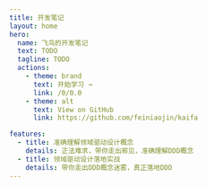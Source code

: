 ```yaml
---
title: 开发笔记
layout: home
hero:
  name: 飞鸟的开发笔记
  text: TODO
  tagline: TODO
  actions:
    - theme: brand
      text: 开始学习 →
      link: /0/0.0
    - theme: alt
      text: View on GitHub
      link: https://github.com/feiniaojin/kaifa

features:
  - title: 准确理解领域驱动设计概念
    details: 正法难求，带你走出邪见，准确理解DDD概念
  - title: 领域驱动设计落地实战
    details: 带你走出DDD概念迷雾，真正落地DDD
---
```

